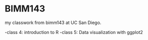 # BIMM143

my classwork from bimm143 at UC San Diego. 

-class 4: introduction to R
-class 5: Data visualization with ggplot2
